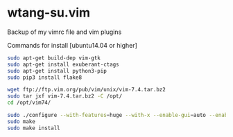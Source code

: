 wtang-su.vim
============

Backup of my vimrc file and vim plugins


Commands for install [ubuntu14.04 or higher]
``` bash
sudo apt-get build-dep vim-gtk
sudo apt-get install exuberant-ctags
sudo apt-get install python3-pip
sudo pip3 install flake8

wget ftp://ftp.vim.org/pub/vim/unix/vim-7.4.tar.bz2
sudo tar jxf vim-7.4.tar.bz2 -C /opt/
cd /opt/vim74/

sudo ./configure --with-features=huge --with-x --enable-gui=auto --enable-python3interp=yes
sudo make
sudo make install
```
